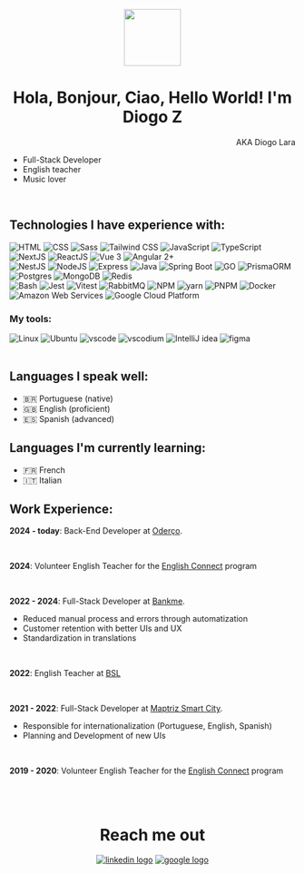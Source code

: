 <p align="center">
  <img width="100" src="https://github.com/user-attachments/assets/e9407324-7e2b-4971-a0ae-b9ca96e745e9"/>
</p>

<h1 align="center">Hola, Bonjour, Ciao, Hello World! I'm Diogo Z</h1>
<p align="right">AKA Diogo Lara</p>

- Full-Stack Developer
- English teacher
- Music lover 

<br/>

## Technologies I have experience with:

<div>
  <img src="https://skillicons.dev/icons?i=html" title="HTML"/>
  <img src="https://skillicons.dev/icons?i=css" title="CSS"/>
  <img src="https://skillicons.dev/icons?i=sass" title="Sass" />
  <img src="https://skillicons.dev/icons?i=tailwindcss" title="Tailwind CSS" />
  <img src="https://skillicons.dev/icons?i=js" title="JavaScript" />
  <img src="https://skillicons.dev/icons?i=ts" title="TypeScript" />
  <img src="https://skillicons.dev/icons?i=next" title="NextJS" />
  <img src="https://skillicons.dev/icons?i=react" title="ReactJS" />
  <img src="https://skillicons.dev/icons?i=vue" title="Vue 3" />
  <img src="https://skillicons.dev/icons?i=angular" title="Angular 2+" />
</div>
<div>
  <img src="https://skillicons.dev/icons?i=nest" title="NestJS" />
  <img src="https://skillicons.dev/icons?i=nodejs" title="NodeJS" />
  <img src="https://skillicons.dev/icons?i=express" title="Express" />
  <img src="https://skillicons.dev/icons?i=java" title="Java" />
  <img src="https://skillicons.dev/icons?i=spring" title="Spring Boot" />
  <img src="https://skillicons.dev/icons?i=go" title="GO" />
  <img src="https://skillicons.dev/icons?i=prisma" title="PrismaORM" />
  <img src="https://skillicons.dev/icons?i=postgres" title="Postgres" />
  <img src="https://skillicons.dev/icons?i=mongodb" title="MongoDB" />
  <img src="https://skillicons.dev/icons?i=redis" title="Redis" />
</div>
<div>
  <img src="https://skillicons.dev/icons?i=bash" title="Bash" />
  <img src="https://skillicons.dev/icons?i=jest" title="Jest" />
  <img src="https://skillicons.dev/icons?i=vitest" title="Vitest" />
  <img src="https://skillicons.dev/icons?i=rabbitmq" title="RabbitMQ" />
  <img src="https://skillicons.dev/icons?i=npm" title="NPM" />
  <img src="https://skillicons.dev/icons?i=yarn" title="yarn" />
  <img src="https://skillicons.dev/icons?i=pnpm" title="PNPM" />
  <img src="https://skillicons.dev/icons?i=docker" title="Docker" />
  <img src="https://skillicons.dev/icons?i=aws" title="Amazon Web Services" />
  <img src="https://skillicons.dev/icons?i=gcp" title="Google Cloud Platform" />
</div>

### My tools:

<div>
  <img src="https://skillicons.dev/icons?i=linux" title="Linux"/>
  <img src="https://skillicons.dev/icons?i=ubuntu" title="Ubuntu"/>
  <img src="https://skillicons.dev/icons?i=vscode" title="vscode"/>
  <img src="https://skillicons.dev/icons?i=vscodium" title="vscodium"/>
  <img src="https://skillicons.dev/icons?i=idea" title="IntelliJ idea"/>
  <img src="https://skillicons.dev/icons?i=figma" title="figma"/>
</div>

<br/>

## Languages I speak well:

- 🇧🇷 Portuguese (native)
- 🇬🇧 English (proficient)
- 🇪🇸 Spanish (advanced)

## Languages I'm currently learning:
- 🇫🇷 French
- 🇮🇹 Italian


## Work Experience:

**2024 - today**: Back-End Developer at [Oderço](https://oderco.com.br).

<br/>

**2024**: Volunteer English Teacher for the [English Connect](https://www.englishconnect.org/) program

<br/>

**2022 - 2024**: Full-Stack Developer at [Bankme](https://bankme.tech).
- Reduced manual process and errors through automatization
- Customer retention with better UIs and UX
- Standardization in translations

<br/>

**2022**: English Teacher at [BSL](https://www.bslidiomas.com.br/)

<br/>

**2021 - 2022**: Full-Stack Developer at [Maptriz Smart City](https://www.maptriz.com.br/contato/).
- Responsible for internationalization (Portuguese, English, Spanish)
- Planning and Development of new UIs

<br/>

**2019 - 2020**: Volunteer English Teacher for the [English Connect](https://www.englishconnect.org/) program

<br/>


<br/>

<h1 align="center">Reach me out</h1>

<div align="center">
  <a href="https://linkedin.com/in/diogo-lara" target="_blank"><img src="https://skillicons.dev/icons?i=linkedin" alt="linkedin logo" /></a>
  <a href="mailto:diogo.lara.dev@gmail.com" target="_blank"><img src="https://skillicons.dev/icons?i=gmail" alt="google logo" /></a>
</div>

